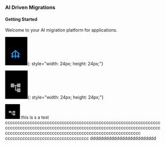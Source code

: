 

### AI Driven Migrations

#### Getting Started

Welcome to your AI migration platform for applications.

![Icon](./images/icons/home.png){: style="width: 24px; height: 24px;"}

![Icon](./images/icons/account.png){: style="width: 24px; height: 24px;"}

<span>
    <img src="./images/icons/account.png" alt="Icon" width="48" height="48" />
    this is s a test    ccccccccccccccccccccccccccccccccccccccccccccccccccccccccccccccccccccccccccccccccccccccccccccccccccccccccccccccccccccccccccccccccccccccccccccccccccccccccccccccccccccccccccccccccccccc
    cccccccccccccccccccccccccccccccccc
    ddddddddddddddddddddddddd
</span>
